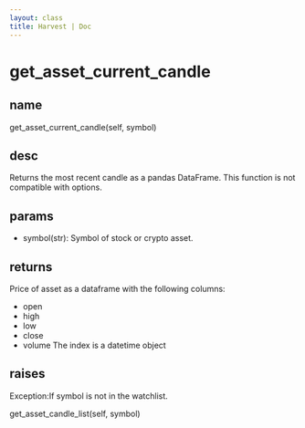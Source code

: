 ```yaml
---
layout: class
title: Harvest | Doc
---
```


# get_asset_current_candle
## name
get_asset_current_candle(self, symbol)
## desc
Returns the most recent candle as a pandas DataFrame. This function is not compatible with options.
## params
- symbol(str): Symbol of stock or crypto asset.
## returns
Price of asset as a dataframe with the following columns:
- open
- high
- low
- close
- volume
The index is a datetime object

## raises
Exception:If symbol is not in the watchlist.

get_asset_candle_list(self, symbol)
